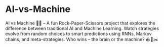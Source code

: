 # AI-vs-Machine
AI vs Machine 🤖🧠 – A fun Rock-Paper-Scissors project that explores the difference between traditional AI and Machine Learning. Watch strategies evolve from random choices to smart predictions using RNNs, Markov chains, and meta-strategies. Who wins – the brain or the machine? 🪨📄✂️         
